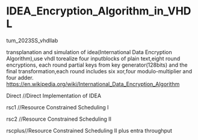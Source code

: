 # IDEA_Encryption_Algorithm_in_VHDL
tum_2023SS_vhdllab

transplanation and simulation of idea(International Data Encryption Algorithm),use vhdl torealize four inputblocks of plain text,eight round encryptions, each round partial keys from key generator(128bits) and the final transformation,each round includes six xor,four modulo-multiplier and four adder. 
https://en.wikipedia.org/wiki/International_Data_Encryption_Algorithm

Direct //Direct Implementation of IDEA

rsc1   //Resource Constrained Scheduling I

rsc2   //Resource Constrained Scheduling II

rscplus//Resource Constrained Scheduling II plus entra throughput
